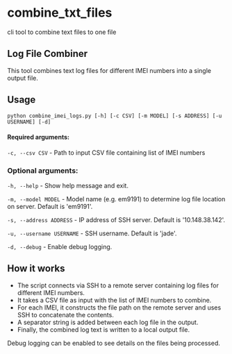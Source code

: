 # combine_txt_files
 cli tool to combine text files to one file


## Log File Combiner

This tool combines text log files for different IMEI numbers into a single output file.

## Usage
`python combine_imei_logs.py [-h] [-c CSV] [-m MODEL] [-s ADDRESS] [-u USERNAME] [-d]
`
#### Required arguments:

`-c, --csv CSV` - Path to input CSV file containing list of IMEI numbers
### Optional arguments:

`-h, --help` - Show help message and exit.

`-m, --model MODEL` - Model name (e.g. em9191) to determine log file location on server. Default is 'em9191'.

`-s, --address ADDRESS` - IP address of SSH server. Default is '10.148.38.142'.

`-u, --username USERNAME` - SSH username. Default is 'jade'.

`-d, --debug` - Enable debug logging.

## How it works
- The script connects via SSH to a remote server containing log files for different IMEI numbers.
- It takes a CSV file as input with the list of IMEI numbers to combine.
- For each IMEI, it constructs the file path on the remote server and uses SSH to concatenate the contents.
- A separator string is added between each log file in the output.
- Finally, the combined log text is written to a local output file.

Debug logging can be enabled to see details on the files being processed.